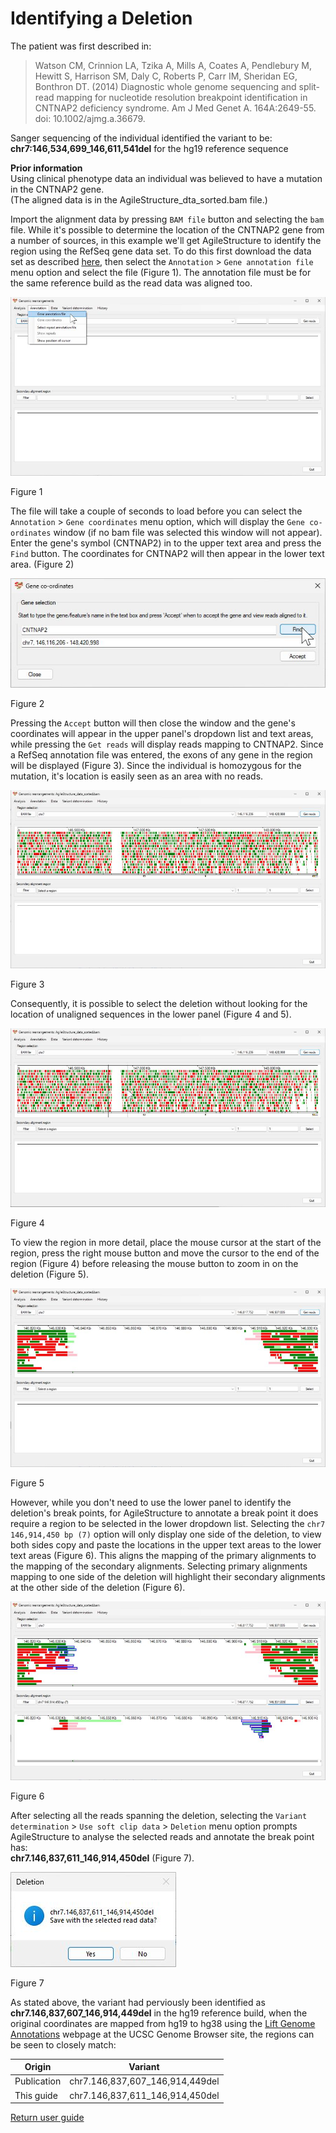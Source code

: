 # Identifying a Deletion

The patient was first described in: 
> Watson CM, Crinnion LA, Tzika A, Mills A, Coates A, Pendlebury M, Hewitt S, Harrison SM, Daly C, Roberts P, Carr IM, Sheridan EG, Bonthron DT. (2014) Diagnostic whole genome sequencing and split-read mapping for nucleotide resolution breakpoint identification in CNTNAP2 deficiency syndrome. Am J Med Genet A. 164A:2649-55. doi: 10.1002/ajmg.a.36679.

Sanger sequencing of the individual identified the variant to be: __chr7:146,534,699_146,611,541del__  for the hg19 reference sequence 


__Prior information__  
Using clinical phenotype data an individual was believed to have a mutation in the CNTNAP2 gene.  
(The aligned data is in the AgileStructure_dta_sorted.bam file.)

Import the alignment data by pressing ```BAM file``` button and selecting the ```bam``` file. While it's possible to determine the location of the CNTNAP2 gene from a number of sources, in this example we'll get AgileStructure to identify the region using the RefSeq gene data set. To do this first download the data set as described [here](downloadingOptionalFiles.md), then select the ```Annotation``` > ```Gene annotation file``` menu option and select the file (Figure 1). The annotation file must be for the same reference build as the read data was aligned too.

![Figure 1](images/examples/figure1del.jpg)

Figure 1

The file will take a couple of seconds to load before you can select the ```Annotation``` > ```Gene coordinates``` menu option, which will display the ```Gene co-ordinates``` window (if no bam file was selected this window will not appear). Enter the gene's symbol (CNTNAP2) in to the upper text area and press the ```Find``` button. The coordinates for CNTNAP2 will then appear in the lower text area. (Figure 2)

![Figure 2](images/examples/figure2del.jpg)

Figure 2

Pressing the ```Accept``` button will then close the window and the gene's coordinates will appear in the upper panel's dropdown list and text areas, while pressing the ```Get reads``` will display reads mapping to CNTNAP2. Since a RefSeq annotation file was entered, the exons of any gene in the region will be displayed (Figure 3). Since the individual is homozygous for the mutation, it's location is easily seen as an area with no reads. 

![Figure 3](images/examples/figure3del.jpg)

Figure 3

Consequently, it is possible to select the deletion without looking for the location of unaligned sequences in the lower panel (Figure 4 and 5).

![Figure 4](images/examples/figure4del.jpg)

Figure 4

To view the region in more detail, place the mouse cursor at the start of the region, press the right mouse button and move the cursor to the end of the region (Figure 4) before releasing the mouse button to zoom in on the deletion (Figure 5).

![Figure 5](images/examples/figure5del.jpg)

Figure 5

However, while you don't need to use the lower panel to identify the deletion's break points, for AgileStructure to annotate a break point it does require a region to be selected in the lower dropdown list. Selecting the ```chr7 146,914,450 bp (7)``` option will only display one side of the deletion, to view both sides copy and paste the locations in the upper text areas to the lower text areas (Figure 6). This aligns the mapping of the primary alignments to the mapping of the secondary alignments. Selecting primary alignments mapping to one side of the deletion will highlight their secondary alignments at the other side of the deletion (Figure 6).

![Figure 6](images/examples/figure6del.jpg)

Figure 6

After selecting all the reads spanning the deletion, selecting the ```Variant determination``` > ```Use soft clip data``` > ```Deletion``` menu option prompts AgileStructure to analyse the selected reads and annotate the break point has:  
__chr7.146,837,611_146,914,450del__ (Figure 7).  


![Figure 7](images/examples/figure7del.jpg)

Figure 7

As stated above, the variant had perviously been identified as __chr7.146,837,607_146,914,449del__ in the hg19 reference build, when the original coordinates are mapped from hg19 to hg38 using the [Lift Genome Annotations](https://genome.ucsc.edu/cgi-bin/hgLiftOver) webpage at the UCSC Genome Browser site, the regions can be seen to closely match:

|Origin|Variant|
|-|-|
|Publication|chr7.146,837,607_146,914,449del|
|This guide|chr7.146,837,611_146,914,450del|


[Return user guide](README.md#deletion) 